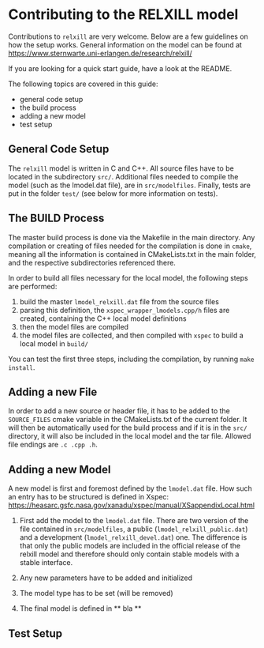 # Contributing to the RELXILL model

Contributions to `relxill` are very welcome. Below are a few guidelines 
on how the setup works. General information on the model can be found at
https://www.sternwarte.uni-erlangen.de/research/relxill/

If you are looking for a quick start guide, have a look at the README.


The following topics are covered in this guide:
* general code setup
* the build process
* adding a new model
* test setup 


## General Code Setup 

The `relxill` model is written in C and C++. All source files have to be
located in the subdirectory `src/`. Additional files needed to compile the
model (such as the lmodel.dat file), are in `src/modelfiles`. Finally, tests
are put in the folder `test/` (see below for more information on tests).



## The BUILD Process 

The master build process is done via the Makefile in the main
directory. Any compilation or creating of files needed for the
compilation is done in `cmake`, meaning all the information is 
contained in CMakeLists.txt in the main folder, and the respective
subdirectories referenced there.

In order to build all files necessary for the local model, the following steps are performed:
1) build the master `lmodel_relxill.dat` file from the source files 
2) parsing this definition, the `xspec_wrapper_lmodels.cpp/h` files are created, 
   containing the C++ local model definitions
3) then the model files are compiled
4) the model files are collected, and then compiled with `xspec` to build a local model in `build/`

You can test the first three steps, including the compilation, by running `make install`.  

## Adding a new File

In order to add a new source or header file, it has to be added to the `SOURCE_FILES` cmake variable
in the CMakeLists.txt of the current folder. It will then be automatically used for the build process
and if it is in the `src/` directory, it will also be included in the local model and the tar file. Allowed
file endings are `.c .cpp .h`.

## Adding a new Model

A new model is first and foremost defined by the `lmodel.dat` file. How such an entry 
has to be structured is defined 
in Xspec: https://heasarc.gsfc.nasa.gov/xanadu/xspec/manual/XSappendixLocal.html

1)  First add the model to the `lmodel.dat` file. There are two version of the file contained in 
`src/modelfiles`, a public (`lmodel_relxill_public.dat`) and a development (`lmodel_relxill_devel.dat`) one. 
The difference is that only the public models are included in the official release of the relxill model and 
therefore should only contain stable models with a stable interface.

2) Any new parameters have to be added and initialized

3) The model type has to be set (will be removed)

4) The final model is defined in ** bla **

## Test Setup